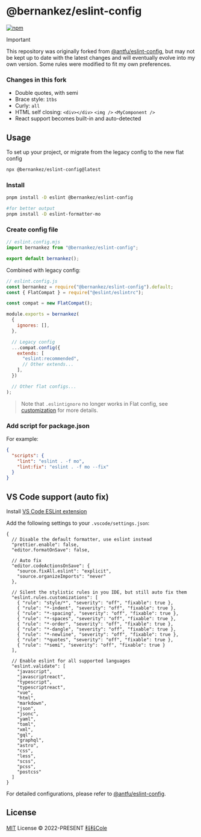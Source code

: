 # @bernankez/eslint-config

[![npm](https://img.shields.io/npm/v/@bernankez/eslint-config?color=red&label=npm)](https://www.npmjs.com/package/@bernankez/eslint-config)

> [!IMPORTANT]
> This repository was originally forked from [@antfu/eslint-config](https://github.com/antfu/eslint-config), but may not be kept up to date with the latest changes and will eventually evolve into my own version. Some rules were modified to fit my own preferences.

### Changes in this fork

- Double quotes, with semi
- Brace style: `1tbs`
- Curly: `all`
- HTML self closing: `<div></div>` `<img />` `<MyComponent />`
- React support becomes built-in and auto-detected

## Usage

To set up your project, or migrate from the legacy config to the new flat config

```sh
npx @bernankez/eslint-config@latest
```

### Install

```sh
pnpm install -D eslint @bernankez/eslint-config

#for better output
pnpm install -D eslint-formatter-mo
```

### Create config file

```js
// eslint.config.mjs
import bernankez from "@bernankez/eslint-config";

export default bernankez();
```

Combined with legacy config:

```js
// eslint.config.js
const bernankez = require("@bernankez/eslint-config").default;
const { FlatCompat } = require("@eslint/eslintrc");

const compat = new FlatCompat();

module.exports = bernankez(
  {
    ignores: [],
  },

  // Legacy config
  ...compat.config({
    extends: [
      "eslint:recommended",
      // Other extends...
    ],
  })

  // Other flat configs...
);
```

> Note that `.eslintignore` no longer works in Flat config, see [customization](#customization) for more details.

### Add script for package.json

For example:

```json
{
  "scripts": {
    "lint": "eslint . -f mo",
    "lint:fix": "eslint . -f mo --fix"
  }
}
```

## VS Code support (auto fix)

Install [VS Code ESLint extension](https://marketplace.visualstudio.com/items?itemName=dbaeumer.vscode-eslint)

Add the following settings to your `.vscode/settings.json`:

```jsonc
{
  // Disable the default formatter, use eslint instead
  "prettier.enable": false,
  "editor.formatOnSave": false,

  // Auto fix
  "editor.codeActionsOnSave": {
    "source.fixAll.eslint": "explicit",
    "source.organizeImports": "never"
  },

  // Silent the stylistic rules in you IDE, but still auto fix them
  "eslint.rules.customizations": [
    { "rule": "style/*", "severity": "off", "fixable": true },
    { "rule": "*-indent", "severity": "off", "fixable": true },
    { "rule": "*-spacing", "severity": "off", "fixable": true },
    { "rule": "*-spaces", "severity": "off", "fixable": true },
    { "rule": "*-order", "severity": "off", "fixable": true },
    { "rule": "*-dangle", "severity": "off", "fixable": true },
    { "rule": "*-newline", "severity": "off", "fixable": true },
    { "rule": "*quotes", "severity": "off", "fixable": true },
    { "rule": "*semi", "severity": "off", "fixable": true }
  ],

  // Enable eslint for all supported languages
  "eslint.validate": [
    "javascript",
    "javascriptreact",
    "typescript",
    "typescriptreact",
    "vue",
    "html",
    "markdown",
    "json",
    "jsonc",
    "yaml",
    "toml",
    "xml",
    "gql",
    "graphql",
    "astro",
    "css",
    "less",
    "scss",
    "pcss",
    "postcss"
  ]
}
```

For detailed configurations, please refer to [@antfu/eslint-config](https://github.com/antfu/eslint-config#readme).

## License

[MIT](LICENSE) License © 2022-PRESENT [科科Cole](https://github.com/Bernankez)
